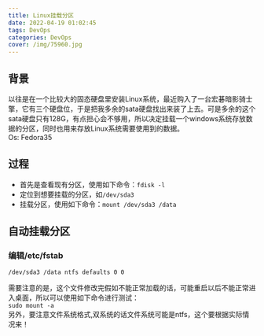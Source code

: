 ```yaml
---
title: Linux挂载分区
date: 2022-04-19 01:02:45
tags: DevOps
categories: DevOps
cover: /img/75960.jpg
---
```

## 背景
以往是在一个比较大的固态硬盘里安装Linux系统，最近购入了一台宏碁暗影骑士擎，它有三个硬盘位，于是把我多余的sata硬盘找出来装了上去。可是多余的这个sata硬盘只有128G，有点担心会不够用，所以决定挂载一个windows系统存放数据的分区，同时也用来存放Linux系统需要使用到的数据。  
Os: Fedora35
## 过程
- 首先是查看现有分区，使用如下命令：`fdisk -l`
- 定位到想要挂载的分区，如`/dev/sda3`
- 挂载分区，使用如下命令：`mount /dev/sda3 /data`  
## 自动挂载分区  
### 编辑/etc/fstab
```shell
/dev/sda3 /data ntfs defaults 0 0
```
需要注意的是，这个文件修改完假如不能正常加载的话，可能重启以后不能正常进入桌面，所以可以使用如下命令进行测试：  
`sudo mount -a`  
另外，要注意文件系统格式,双系统的话文件系统可能是ntfs，这个要根据实际情况来！

